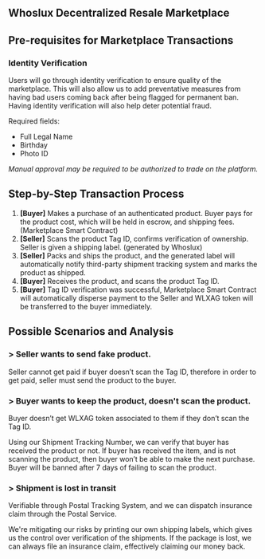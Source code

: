 Whoslux Decentralized Resale Marketplace
---

## Pre-requisites for Marketplace Transactions

### Identity Verification
Users will go through identity verification to ensure quality of the marketplace. This will also allow us to add preventative measures from having bad users coming back after being flagged for permanent ban. Having identity verification will also help deter potential fraud.

Required fields:
  - Full Legal Name
  - Birthday
  - Photo ID

_Manual approval may be required to be authorized to trade on the platform._

## Step-by-Step Transaction Process

1. **[Buyer]** Makes a purchase of an authenticated product. Buyer pays for the product cost, which will be held in escrow, and shipping fees. (Marketplace Smart Contract)
2. **[Seller]** Scans the product Tag ID, confirms verification of ownership. Seller is given a shipping label. (generated by Whoslux)
3. **[Seller]** Packs and ships the product, and the generated label will automatically notify third-party shipment tracking system and marks the product as shipped.
4. **[Buyer]** Receives the product, and scans the product Tag ID.
5. **[Buyer]** Tag ID verification was successful, Marketplace Smart Contract will automatically disperse payment to the Seller and WLXAG token will be transferred to the buyer immediately.

## Possible Scenarios and Analysis

### > Seller wants to send fake product.

Seller cannot get paid if buyer doesn’t scan the Tag ID, therefore in order to get paid, seller must send the product to the buyer.

### > Buyer wants to keep the product, doesn't scan the product.

Buyer doesn’t get WLXAG token associated to them if they don’t scan the Tag ID.

Using our Shipment Tracking Number, we can verify that buyer has received the product or not. If buyer has received the item, and is not scanning the product, then buyer won’t be able to make the next purchase. Buyer will be banned after 7 days of failing to scan the product.

### > Shipment is lost in transit
Verifiable through Postal Tracking System, and we can dispatch insurance claim through the Postal Service.

We're mitigating our risks by printing our own shipping labels, which gives us the control over verification of the shipments. If the package is lost, we can always file an insurance claim, effectively claiming our money back.
